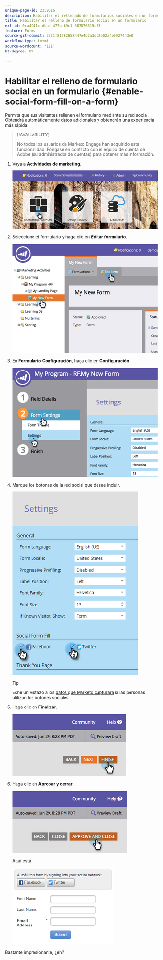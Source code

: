 ```yaml
---
unique-page-id: 2359616
description: Habilitar el rellenado de formularios sociales en un formulario - Documentos de Marketo - Documentación del producto
title: Habilitar el relleno de formulario social en un formulario
exl-id: 0ca4941c-dbad-477b-b9c1-387876615c33
feature: Forms
source-git-commit: 2671f81f62658447e4b2a3dc2e02a4e0927443e8
workflow-type: tm+mt
source-wordcount: '121'
ht-degree: 0%

---
```


# Habilitar el relleno de formulario social en un formulario {#enable-social-form-fill-on-a-form}

Permita que sus visitantes rellenen el formulario mediante su red social. Obtendrá automáticamente datos adicionales y obtendrán una experiencia más rápida.

>[!AVAILABILITY]
>
>No todos los usuarios de Marketo Engage han adquirido esta funcionalidad. Póngase en contacto con el equipo de cuenta de Adobe (su administrador de cuentas) para obtener más información.

1. Vaya a **Actividades de marketing**.

   ![](assets/login-marketing-activities-1.png)

1. Seleccione el formulario y haga clic en **Editar formulario**.

   ![](assets/image2014-9-15-16-3a35-3a54.png)

1. En **Formulario** **Configuración**, haga clic en **Configuración**.

   ![](assets/image2014-9-15-16-3a36-3a4.png)

1. Marque los botones de la red social que desee incluir.

   ![](assets/image2016-4-28-16-3a38-3a58.png)

   >[!TIP]
   >
   >Eche un vistazo a los [datos que Marketo capturará](/help/marketo/product-docs/demand-generation/social/social-functions/manage-social-profile-data.md) si las personas utilizan los botones sociales.

1. Haga clic en **Finalizar**.

   ![](assets/image2014-9-15-16-3a36-3a26.png)

1. Haga clic en **Aprobar y cerrar**.

   ![](assets/image2014-9-15-16-3a36-3a33.png)

   Aquí está.

   ![](assets/image2016-4-28-16-3a45-3a58.png)

Bastante impresionante, ¿eh?
